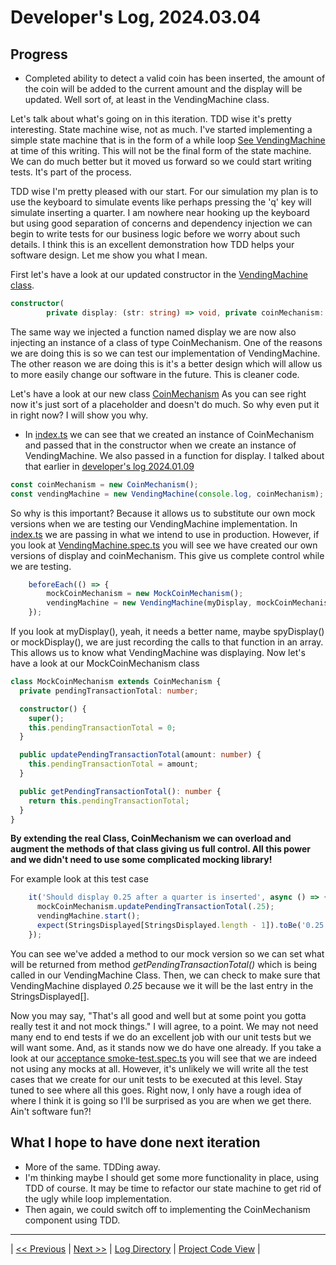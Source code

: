 # Developer's Log, 2024.03.04

## Progress

* Completed ability to detect a valid coin has been inserted, the amount of the coin will be added to the current amount and the display will be updated. Well sort of, at least in the VendingMachine class.

Let's talk about what's going on in this iteration. TDD wise it's pretty interesting. State machine wise, not as much. I've started implementing a simple state machine that is in the form of a while loop [See VendingMachine](https://github.com/WoodyB/vending-machine-project/blob/rc-430/src/VendingMachine.ts) at time of this writing. This will not be the final form of the state machine. We can do much better but it moved us forward so we could start writing tests. It's part of the process.

TDD wise I'm pretty pleased with our start. For our simulation my plan is to use the keyboard to simulate events like perhaps pressing the 'q' key will simulate inserting a quarter. I am nowhere near hooking up the keyboard but using good separation of concerns and dependency injection we can begin to write tests for our business logic before we worry about such details. I think this is an excellent demonstration how TDD helps your software design. Let me show you what I mean.

First let's have a look at our updated constructor in the [VendingMachine class](https://github.com/WoodyB/vending-machine-project/blob/rc-430/src/VendingMachine.ts#L15C17-L16C1).

``` typescript
constructor(
        private display: (str: string) => void, private coinMechanism: CoinMechanism) 
```

The same way we injected a function named display we are now also injecting an instance of a class of type CoinMechanism. One of the reasons we are doing this is so we can test our implementation of VendingMachine. The other reason we are doing this is it's a better design which will allow us to more easily change our software in the future. This is cleaner code.

Let's have a look at our new class [CoinMechanism](https://github.com/WoodyB/vending-machine-project/blob/rc-430/src/CoinMechanism.ts) As you can see right now it's just sort of a placeholder and doesn't do much. So why even put it in right now? I will show you why.

* In [index.ts](https://github.com/WoodyB/vending-machine-project/blob/rc-430/src/index.ts) we can see that we created an instance of CoinMechanism and passed that in the constructor when we create an instance of VendingMachine. We also passed in a function for display. I talked about that earlier in [developer's log 2024.01.09](https://github.com/WoodyB/vending-machine-project/blob/rc-430/design/developers-log/2024.01.09.md)

``` typescript
const coinMechanism = new CoinMechanism();
const vendingMachine = new VendingMachine(console.log, coinMechanism);
```

So why is this important? Because it allows us to substitute our own mock versions when we are testing our VendingMachine implementation. In [index.ts](https://github.com/WoodyB/vending-machine-project/blob/rc-430/src/index.ts) we are passing in what we intend to use in production. However, if you look at [VendingMachine.spec.ts](https://github.com/WoodyB/vending-machine-project/blob/rc-430/test/commit/VendingMachine.spec.ts) you will see we have created our own versions of display and coinMechanism. This give us complete control while we are testing.

``` typescript
    beforeEach(() => {
        mockCoinMechanism = new MockCoinMechanism();
        vendingMachine = new VendingMachine(myDisplay, mockCoinMechanism);
    });
```

If you look at myDisplay(), yeah, it needs a better name, maybe spyDisplay() or mockDisplay(), we are just recording the calls to that function in an array. This allows us to know what VendingMachine was displaying. Now let's have a look at our MockCoinMechanism class

``` typescript
class MockCoinMechanism extends CoinMechanism {
  private pendingTransactionTotal: number;

  constructor() {
    super();
    this.pendingTransactionTotal = 0;
  }

  public updatePendingTransactionTotal(amount: number) {
    this.pendingTransactionTotal = amount;
  }

  public getPendingTransactionTotal(): number {
    return this.pendingTransactionTotal;
  }
}
```

**By extending the real Class, CoinMechanism we can overload and augment the methods of that class giving us full control. All this power and we didn't need to use some complicated mocking library!**

For example look at this test case

``` typescript
    it('Should display 0.25 after a quarter is inserted', async () => {
      mockCoinMechanism.updatePendingTransactionTotal(.25);
      vendingMachine.start();
      expect(StringsDisplayed[StringsDisplayed.length - 1]).toBe('0.25');
    });
```

You can see we've added a method to our mock version so we can set what will be returned from method *getPendingTransactionTotal()* which is being called in our VendingMachine Class. Then, we can check to make sure that VendingMachine displayed *0.25* because we it will be the last entry in the StringsDisplayed[].

Now you may say, "That's all good and well but at some point you gotta really test it and not mock things." I will agree, to a point. We may not need many end to end tests if we do an excellent job with our unit tests but we will want some. And, as it stands now we do have one already. If you take a look at our [acceptance smoke-test.spec.ts](https://github.com/WoodyB/vending-machine-project/blob/rc-430/test/acceptance/smoke-test.spec.ts) you will see that we are indeed not using any mocks at all. However, it's unlikely we will write all the test cases that we create for our unit tests to be executed at this level. Stay tuned to see where all this goes. Right now, I only have a rough idea of where I think it is going so I'll be surprised as you are when we get there. Ain't software fun?!

## What I hope to have done next iteration

* More of the same. TDDing away.
* I'm thinking maybe I should get some more functionality in place, using TDD of course. It may be time to refactor our state machine to get rid of the ugly while loop implementation.
* Then again, we could switch off to implementing the CoinMechanism component using TDD.

---
| [<< Previous](https://woodyb.github.io/vending-machine-project/design/developers-log/2024.03.03)
| [Next >>](https://woodyb.github.io/vending-machine-project/design/developers-log/2024.03.07)
| [Log Directory](https://woodyb.github.io/vending-machine-project/design/developers-log/Directory-Of-Developers-Logs)
| [Project Code View](https://github.com/WoodyB/vending-machine-project) |
